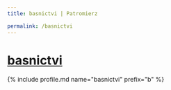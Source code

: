 ```yaml
---
title: basnictvi | Patromierz

permalink: /basnictvi
---
```


# [basnictvi](https://patronite.pl/basnictvi)

{% include profile.md name="basnictvi" prefix="b" %}
